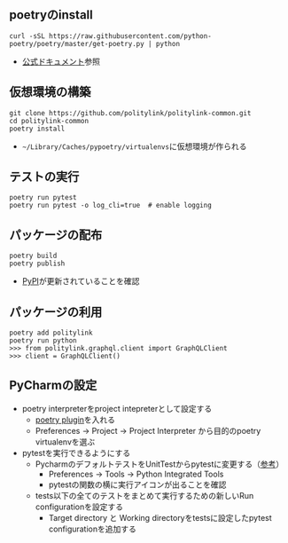 ## poetryのinstall
```
curl -sSL https://raw.githubusercontent.com/python-poetry/poetry/master/get-poetry.py | python
```
* [公式ドキュメント](https://python-poetry.org/docs/)参照

## 仮想環境の構築
```
git clone https://github.com/politylink/politylink-common.git
cd politylink-common
poetry install
```
* `~/Library/Caches/pypoetry/virtualenvs`に仮想環境が作られる

## テストの実行
```
poetry run pytest
poetry run pytest -o log_cli=true  # enable logging
```

## パッケージの配布
```
poetry build
poetry publish
```
* [PyPI](https://pypi.org/project/politylink/)が更新されていることを確認

## パッケージの利用
```
poetry add politylink
poetry run python
>>> from politylink.graphql.client import GraphQLClient
>>> client = GraphQLClient()
```

## PyCharmの設定
* poetry interpreterをproject intepreterとして設定する
    * [poetry plugin](https://plugins.jetbrains.com/plugin/14307-poetry)を入れる
    * Preferences -> Project -> Project Interpreter から目的のpoetry virtualenvを選ぶ
* pytestを実行できるようにする
   * PycharmのデフォルトテストをUnitTestからpytestに変更する（[参考](https://pleiades.io/help/pycharm/pytest.html)）
      * Preferences -> Tools -> Python Integrated Tools
      * pytestの関数の横に実行アイコンが出ることを確認
   * tests以下の全てのテストをまとめて実行するための新しいRun configurationを設定する
        * Target directory と Working directoryをtestsに設定したpytest configurationを追加する
